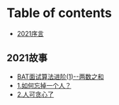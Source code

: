 # Table of contents

* [2021序言](README.md)

## 2021故事

* [BAT面试算法进阶\(1\)--两数之和](2021-gu-shi/untitled.md)
* [1.如何忘掉一个人？](2021-gu-shi/ru-he-wang-diao-yi-ge-ren.md)
* [2.人可贪心了](2021-gu-shi/2.-ren-ke-tan-xin-le.md)

